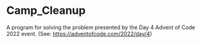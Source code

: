 # Camp_Cleanup
A program for solving the problem presented by the Day 4 Advent of Code 2022 event. (See: https://adventofcode.com/2022/day/4)
